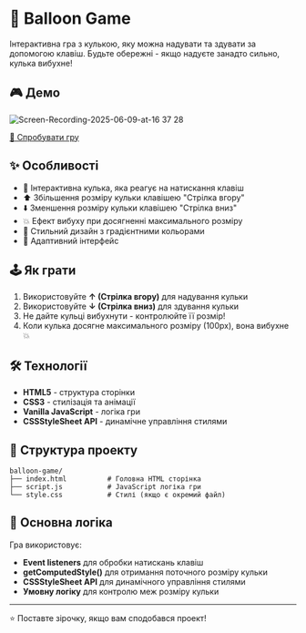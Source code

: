 # 🎈 Balloon Game

Інтерактивна гра з кулькою, яку можна надувати та здувати за допомогою клавіш. Будьте обережні - якщо надуєте занадто сильно, кулька вибухне! 

## 🎮 Демо

![Screen-Recording-2025-06-09-at-16 37 28](https://github.com/user-attachments/assets/cb4e225e-91da-42af-9054-bcccd452d34b)


[🚀 Спробувати гру](https://nickjx.github.io/Balloon/)

## ✨ Особливості

- 🎈 Інтерактивна кулька, яка реагує на натискання клавіш
- ⬆️ Збільшення розміру кульки клавішею "Стрілка вгору"
- ⬇️ Зменшення розміру кульки клавішею "Стрілка вниз"
- 💥 Ефект вибуху при досягненні максимального розміру
- 🎨 Стильний дизайн з градієнтними кольорами
- 📱 Адаптивний інтерфейс

## 🕹️ Як грати

1. Використовуйте **↑ (Стрілка вгору)** для надування кульки
2. Використовуйте **↓ (Стрілка вниз)** для здування кульки
3. Не дайте кульці вибухнути - контролюйте її розмір!
4. Коли кулька досягне максимального розміру (100px), вона вибухне 💥

## 🛠️ Технології

- **HTML5** - структура сторінки
- **CSS3** - стилізація та анімації
- **Vanilla JavaScript** - логіка гри
- **CSSStyleSheet API** - динамічне управління стилями

## 📂 Структура проекту

```
balloon-game/
├── index.html          # Головна HTML сторінка
├── script.js           # JavaScript логіка гри
└── style.css           # Стилі (якщо є окремий файл)        
```

## 🎯 Основна логіка

Гра використовує:
- **Event listeners** для обробки натискань клавіш
- **getComputedStyle()** для отримання поточного розміру кульки
- **CSSStyleSheet API** для динамічного управління стилями
- **Умовну логіку** для контролю меж розміру кульки

---

⭐ Поставте зірочку, якщо вам сподобався проект!
